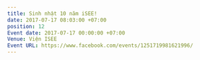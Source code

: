 ```yaml
---
title: Sinh nhật 10 năm iSEE!
date: 2017-07-17 08:03:00 +07:00
position: 12
Event date: 2017-07-17 00:00:00 +07:00
Venue: Viện ISEE
Event URL: https://www.facebook.com/events/1251719981621996/
---
```


